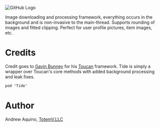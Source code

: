 
![GitHub Logo](tide-logo.png)

Image downloading and processing framework, everything occurs in the background and is non-invasive to the main-thread. Supports rounding of images and fitted clipping. Perfect for user profile pictures, item images, etc.

# Credits
Credit goes to [Gavin Bunney](https://github.com/gavinbunney) for his [Toucan](https://github.com/gavinbunney/Toucan) framework. Tide is simply a wrapper over Toucan's core methods with added background processing and leak fixes.

``` Swift
pod 'Tide'
```

# Author
Andrew Aquino, [TotemV.LLC](http://totemv.com/)
